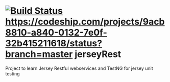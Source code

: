 [![Build Status](https://travis-ci.org/v8-suresh/jerseyRest.svg?branch=master)](https://travis-ci.org/v8-suresh/jerseyRest)
https://codeship.com/projects/9acb8810-a840-0132-7e0f-32b415211618/status?branch=master
jerseyRest
==========

Project to learn Jersey Restful webservices and TestNG for jersey unit testing
